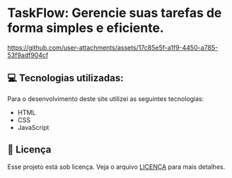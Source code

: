 # TaskFlow: Gerencie suas tarefas de forma simples e eficiente.

https://github.com/user-attachments/assets/17c85e5f-a1f9-4450-a785-53f9adf904cf

<h2>💻 Tecnologias utilizadas:</h2>
<p>Para o desenvolvimento deste site utilizei as seguintes tecnologias:

- HTML
- CSS
- JavaScript
</p>

## 📝 Licença

Esse projeto está sob licença. Veja o arquivo [LICENÇA](LICENSE.md) para mais detalhes.
